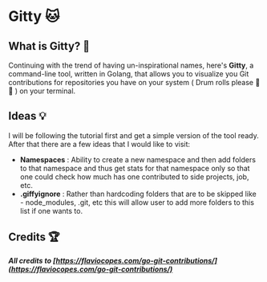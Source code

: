 # Gitty 🐱
## What is Gitty? 🤔
Continuing with the trend of having un-inspirational names, here's **Gitty**, a command-line tool, written in Golang, that allows you to visualize you Git contributions for repositories you have on your system ( Drum rolls please 🥁 🥁 ) on your terminal.

## Ideas 💡
I will be following the tutorial first and get a simple version of the tool ready. After that there are a few ideas that I would like to visit:
- **Namespaces** : Ability to create a new namespace and then add folders to that namespace and thus get stats for that namespace only so that one could check how much has one contributed to side projects, job, etc.
- **.giffyignore** : Rather than hardcoding folders that are to be skipped like - node_modules, .git, etc this will allow user to add more folders to this list if one wants to.

## Credits 🏆
***All credits to [https://flaviocopes.com/go-git-contributions/](https://flaviocopes.com/go-git-contributions/)***